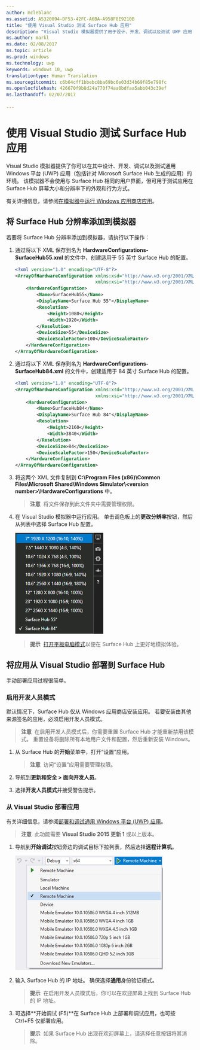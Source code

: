 ```yaml
---
author: mcleblanc
ms.assetid: A5320094-DF53-42FC-A6BA-A958F8E9210B
title: "使用 Visual Studio 测试 Surface Hub 应用"
description: "Visual Studio 模拟器提供了用于设计、开发、调试以及测试 UWP 应用（包括针对 Surface Hub 生成的应用）的环境。"
ms.author: markl
ms.date: 02/08/2017
ms.topic: article
ms.prod: windows
ms.technology: uwp
keywords: windows 10, uwp
translationtype: Human Translation
ms.sourcegitcommit: c6b64cff1bbebc8ba69bc6e03d34b69f85e798fc
ms.openlocfilehash: 426670f9b8d24a770f74aa0bdfaa5abb043c39ef
ms.lasthandoff: 02/07/2017

---
```


# <a name="test-surface-hub-apps-using-visual-studio"></a>使用 Visual Studio 测试 Surface Hub 应用
Visual Studio 模拟器提供了你可以在其中设计、开发、调试以及测试通用 Windows 平台 (UWP) 应用（包括针对 Microsoft Surface Hub 生成的应用）的环境。 该模拟器不会使用与 Surface Hub 相同的用户界面，但可用于测试应用在 Surface Hub 屏幕大小和分辨率下的外观和行为方式。

有关详细信息，请参阅[在模拟器中运行 Windows 应用商店应用](https://msdn.microsoft.com/library/hh441475.aspx)。

## <a name="add-surface-hub-resolutions-to-the-simulator"></a>将 Surface Hub 分辨率添加到模拟器
若要将 Surface Hub 分辨率添加到模拟器，请执行以下操作：

1. 通过将以下 XML 保存到名为 **HardwareConfigurations-SurfaceHub55.xml** 的文件中，创建适用于 55 英寸 Surface Hub 的配置。  

    ```xml
    <?xml version="1.0" encoding="UTF-8"?>
    <ArrayOfHardwareConfiguration xmlns:xsd="http://www.w3.org/2001/XMLSchema"
                                  xmlns:xsi="http://www.w3.org/2001/XMLSchema-instance">
        <HardwareConfiguration>
            <Name>SurfaceHub55</Name>
            <DisplayName>Surface Hub 55"</DisplayName>
            <Resolution>
                <Height>1080</Height>
                <Width>1920</Width>
            </Resolution>
            <DeviceSize>55</DeviceSize>
            <DeviceScaleFactor>100</DeviceScaleFactor>
        </HardwareConfiguration>
    </ArrayOfHardwareConfiguration>
    ```

2. 通过将以下 XML 保存到名为 **HardwareConfigurations-SurfaceHub84.xml** 的文件中，创建适用于 84 英寸 Surface Hub 的配置。

    ```xml
    <?xml version="1.0" encoding="UTF-8"?>
    <ArrayOfHardwareConfiguration xmlns:xsd="http://www.w3.org/2001/XMLSchema"
                                  xmlns:xsi="http://www.w3.org/2001/XMLSchema-instance">
        <HardwareConfiguration>
            <Name>SurfaceHub84</Name>
            <DisplayName>Surface Hub 84"</DisplayName>
            <Resolution>
                <Height>2160</Height>
                <Width>3840</Width>
            </Resolution>
            <DeviceSize>84</DeviceSize>
            <DeviceScaleFactor>150</DeviceScaleFactor>
        </HardwareConfiguration>
    </ArrayOfHardwareConfiguration>
    ```

3. 将这两个 XML 文件复制到 **C:\Program Files (x86)\Common Files\Microsoft Shared\Windows Simulator\\&lt;version number&gt;\HardwareConfigurations** 中。

   > **注意**&nbsp;&nbsp;将文件保存到此文件夹中需要管理权限。

4. 在 Visual Studio 模拟器中运行应用。 单击调色板上的**更改分辨率**按钮，然后从列表中选择 Surface Hub 配置。

    ![Visual Studio 模拟器分辨率](images/vs-simulator-resolutions.png)

   > **提示**&nbsp;&nbsp;[打开平板电脑模式](http://windows.microsoft.com/windows-10/getstarted-like-a-tablet)以便在 Surface Hub 上更好地模拟体验。

## <a name="deploy-apps-to-a-surface-hub-from-visual-studio"></a>将应用从 Visual Studio 部署到 Surface Hub
手动部署应用过程很简单。

### <a name="enable-developer-mode"></a>启用开发人员模式
默认情况下，Surface Hub 仅从 Windows 应用商店安装应用。 若要安装由其他来源签名的应用，必须启用开发人员模式。

> **注意**&nbsp;&nbsp;在启用开发人员模式后，你需要重置 Surface Hub 才能重新禁用该模式。 重置设备将删除所有本地用户文件和配置，然后重新安装 Windows。

1. 从 Surface Hub 的**开始**菜单中，打开“设置”应用。

   >  **注意**&nbsp;&nbsp;访问“设置”应用需要管理权限。

2. 导航到**更新和安全 > 面向开发人员**。

3. 选择**开发人员模式**并接受警告提示。

### <a name="deploy-your-app-from-visual-studio"></a>从 Visual Studio 部署应用
有关详细信息，请参阅[部署和调试通用 Windows 平台 \(UWP\) 应用](https://msdn.microsoft.com/windows/uwp/debug-test-perf/deploying-and-debugging-uwp-apps)。

   > **注意**&nbsp;&nbsp;此功能需要 **Visual Studio 2015 更新 1** 或以上版本。

1. 导航到**开始调试**按钮旁边的调试目标下拉列表，然后选择**远程计算机**。

    <!--lcap: in your screenshot, you have local machine selected-->

   ![Visual Studio 调试目标下拉列表](images/vs-debug-target.png)

2. 输入 Surface Hub 的 IP 地址。 确保选择**通用**身份验证模式。

   > **提示**&nbsp;&nbsp;在启用开发人员模式后，你可以在欢迎屏幕上找到 Surface Hub 的 IP 地址。

3. 可选择**开始调试 (F5)**在 Surface Hub 上部署和调试应用，也可按 Ctrl+F5 仅部署应用。

   > **提示**&nbsp;&nbsp;如果 Surface Hub 出现在欢迎屏幕上，请选择任意按钮将其消除。


